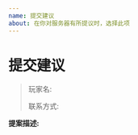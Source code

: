 ```yaml
---
name: 提交建议
about: 在你对服务器有所提议时，选择此项
---
```

# 提交建议
<!---
   ! 注意，在你发布此建议之前，请先确认以下几件事:
      1) 是否有人已发布类似的提案
      2) 服务器中是否已经实现了该提案
      3) 该提案是否可以被实现
--->
<!-- 请将所有内容都写在此行下面 --->
> 玩家名: 
>
> 联系方式: 


**提案描述:** 



<!-- TIPS: 使用 Markdown 语法编写 Issue 会更加美观哦 -->
